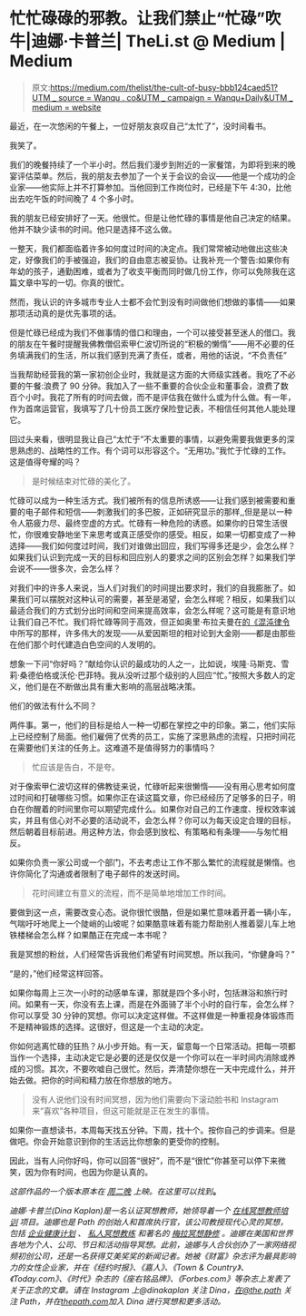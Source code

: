 # 忙忙碌碌的邪教。让我们禁止“忙碌”吹牛|迪娜·卡普兰| TheLi.st @ Medium | Medium

> 原文:[https://medium.com/thelist/the-cult-of-busy-bbb124caed51?UTM _ source = Wanqu . co&UTM _ campaign = Wanqu+Daily&UTM _ medium = website](https://medium.com/thelist/the-cult-of-busy-bbb124caed51?utm_source=wanqu.co&utm_campaign=Wanqu+Daily&utm_medium=website)

最近，在一次悠闲的午餐上，一位好朋友哀叹自己“太忙了”，没时间看书。

我笑了。

我们的晚餐持续了一个半小时。然后我们漫步到附近的一家餐馆，为即将到来的晚宴评估菜单。然后，我的朋友去参加了一个关于会议的会议——他是一个成功的企业家——他实际上并不打算参加。当他回到工作岗位时，已经是下午 4:30，比他出去吃午饭的时间晚了 4 个多小时。

我的朋友已经安排好了一天。他很忙。但是让他忙碌的事情是他自己决定的结果。他并不缺少读书的时间。他只是选择不这么做。

一整天，我们都面临着许多如何度过时间的决定点。我们常常被动地做出这些决定，好像我们的手被强迫，我们的自由意志被妥协。让我补充一个警告:如果你有年幼的孩子，通勤困难，或者为了收支平衡而同时做几份工作，你可以免除我在这篇文章中写的一切。你真的很忙。

然而，我认识的许多城市专业人士都不会忙到没有时间做他们想做的事情——如果那项活动真的是优先事项的话。

但是忙碌已经成为我们不做事情的借口和理由，一个可以接受甚至迷人的借口。我的朋友在午餐时提醒我佛教僧侣索甲仁波切所说的“积极的懒惰”——用不必要的任务填满我们的生活，所以我们感到充满了责任，或者，用他的话说，“不负责任”

当我帮助经营我的第一家初创企业时，我就是这方面的大师级实践者。我吃了不必要的午餐:浪费了 90 分钟。我加入了一些不重要的合伙企业和董事会，浪费了数百个小时。我花了所有的时间去做，而不是评估我在做什么或为什么做。有一年，作为首席运营官，我填写了几十份员工医疗保险登记表，不相信任何其他人能处理它。

回过头来看，很明显我让自己“太忙于”不太重要的事情，以避免需要我做更多的深思熟虑的、战略性的工作。有个词可以形容这个。“无用功。”我忙于忙碌的工作。这是值得夸耀的吗？

> 是时候结束对忙碌的美化了。

忙碌可以成为一种生活方式。我们被所有的信息所诱惑——让我们感到被需要和重要的电子邮件和短信——刺激我们的多巴胺，正如研究显示的那样,,但是是以一种令人筋疲力尽、最终空虚的方式。忙碌有一种危险的诱惑。如果你的日常生活很忙，你很难安静地坐下来思考或真正感受你的感受。相反，如果一切都变成了一种选择——我们如何度过时间，我们对谁做出回应，我们写得多还是少，会怎么样？如果我们认识到完成一天的目标和回应别人的要求之间的区别会怎样？如果我们学会说不——很多次，会怎么样？

对我们中的许多人来说，当人们对我们的时间提出要求时，我们的自我膨胀了。如果我们可以摆脱对这种认可的需要，甚至是渴望，会怎么样呢？相反，如果我们以最适合我们的方式划分出时间和空间来提高效率，会怎么样呢？这可能是有意识地让我们自己不忙。我们将忙碌等同于高效，但正如奥里·布拉夫曼在[的《混沌律令](http://www.amazon.com/gp/product/B00BH0VSIU?btkr=1)中所写的那样，许多伟大的发现——从爱因斯坦的相对论到大金刚——都是由那些在他们那个时代建造白色空间的人发明的。

想象一下问“你好吗？”献给你认识的最成功的人之一，比如说，埃隆·马斯克、雪莉·桑德伯格或沃伦·巴菲特。我从没听过那个级别的人回应“忙。”按照大多数人的定义，他们是在不断做出具有重大影响的高层战略决策。

他们的做法有什么不同？

两件事。第一，他们的目标是给人一种一切都在掌控之中的印象。第二，他们实际上已经控制了局面。他们雇佣了优秀的员工，实施了深思熟虑的流程，只把时间花在需要他们关注的任务上。这难道不是值得努力的事情吗？

> 忙应该是告白，不是夸。

对于像索甲仁波切这样的佛教徒来说，忙碌听起来很懒惰——没有用心思考如何度过时间和打破哪些习惯。如果你正在读这篇文章，你已经经历了足够多的日子，明白在你醒着的时间里你可以期望完成什么。如果你对自己的工作速度、授权效率诚实，并且有信心对不必要的活动说不，会怎么样？你可以为每天设定合理的目标，然后朝着目标前进。用这种方法，你会感到放松、有策略和有条理——与匆忙相反。

如果你负责一家公司或一个部门，不去考虑让工作不那么繁忙的流程就是懒惰。也许你简化了沟通或者限制了电子邮件的发送时间。

> 花时间建立有意义的流程，而不是简单地增加工作时间。

要做到这一点，需要改变心态。说你很忙很酷，但是如果忙意味着开着一辆小车，气喘吁吁地爬上一个陡峭的山坡呢？如果酷意味着有能力帮助别人推着婴儿车上地铁楼梯会怎么样？如果酷正在完成一本书呢？

我是冥想的粉丝，人们经常告诉我他们希望有时间冥想。所以我问，“你健身吗？”

“是的，”他们经常这样回答。

如果你每周上三次一小时的动感单车课，那就是四个多小时，包括淋浴和旅行时间。如果有一天，你没有去上课，而是在外面骑了半个小时的自行车，会怎么样？你可以享受 30 分钟的冥想。你可以决定这样做。不这样做是一种重视身体锻炼而不是精神锻炼的选择。这很好，但这是一个主动的决定。

你如何逃离忙碌的狂热？从小步开始。有一天，留意每一个日常活动。把每一项都当作一个选择，主动决定它是必要的还是仅仅是一个你可以在一半时间内消除或养成的习惯。其次，不要吹嘘自己很忙。然后，弄清楚你想在一天中完成什么，并开始去做。把你的时间和精力放在你想放的地方。

> 没有人说他们没有时间冥想，因为他们需要向下滚动脸书和 Instagram 来“喜欢”各种项目，但这可能就是正在发生的事情。

如果你一直想读书，本周每天找五分钟。下周，找十个。按你自己的步调来。但是做吧。你会开始意识到你的生活远比你想象的更受你的控制。

因此，当有人问你好吗，你可以回答“很好”，而不是“很忙”你甚至可以停下来微笑，因为你有时间，也因为你是认真的。

*这部作品的一个版本原本在* [*周二晚*](http://tuenight.com/) *上映。在这里可以找到*[](http://tuenight.com/2014/09/can-we-ban-busy/)**。**

**迪娜·卡普兰(Dina Kaplan)是一名认证冥想教师，她领导着一个* [*在线冥想教师培训*](http://thepath.com/teacher) *项目。迪娜也是 Path 的创始人和首席执行官，该公司教授现代心灵的冥想，包括* [*企业健康计划*](http://thepath.com/corporate) *、* [*私人冥想教练*](http://thepath.com/coach) *和著名的* [*梅拉冥想静修*](http://thepath.com/melaapply) *。迪娜在美国和世界各地为个人、公司、节日和活动指导冥想。此前，迪娜与人合伙创办了一家网络视频初创公司，还是一名获得艾美奖奖的新闻记者。她被《财富》杂志评为最具影响力的女性企业家，并在《纽约时报》、《嘉人》、《Town & Country》、《Today.com》、《时代》杂志的《座右铭品牌》、《Forbes.com》等杂志上发表了关于正念的文章。请在 Instagram 上@dinakaplan 关注 Dina，在@the.path 关注 Path，并在*[*thepath.com*](http://thepath.com/)*加入 Dina 进行冥想和更多活动。**